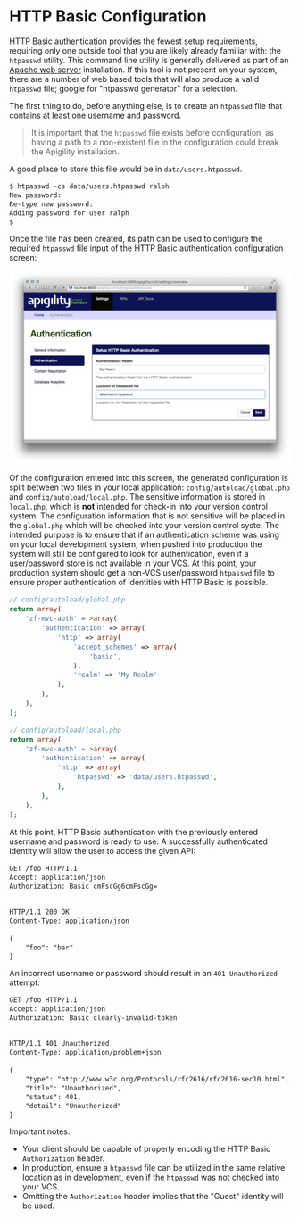 HTTP Basic Configuration
========================

HTTP Basic authentication provides the fewest setup requirements, requiring only one outside tool
that you are likely already familiar with: the `htpasswd` utility.  This command line utility is
generally delivered as part of an [Apache web server](http://httpd.apache.org/) installation. If
this tool is not present on your system, there are a number of web based tools that will also
produce a valid `htpasswd` file; google for "htpasswd generator" for a selection.

The first thing to do, before anything else, is to create an `htpasswd` file that contains at least 
one username and password. 

> It is important that the `htpasswd` file exists before configuration, as having a path to a
> non-existent file in the configuration could break the Apigility installation.

A good place to store this file would be in `data/users.htpasswd`.

```console
$ htpasswd -cs data/users.htpasswd ralph
New password:
Re-type new password:
Adding password for user ralph
$ 
```

Once the file has been created, its path can be used to configure the required `htpasswd` file input 
of the HTTP Basic authentication configuration screen:

![Create an HTTP Basic authentication adapter](/asset/apigility-documentation/img/auth-authentication-http-basic-ui-settings.jpg)

Of the configuration entered into this screen, the generated configuration is split between two
files in your local application: `config/autoload/global.php` and `config/autoload/local.php`.  The
sensitive information is stored in `local.php`, which is **not** intended for check-in into your
version control system.  The configuration information that is not sensitive will be placed in the
`global.php` which will be checked into your version control syste. The intended purpose is to
ensure that if an authentication scheme was using on your local development system, when pushed into
production the system will still be configured to look for authentication, even if a user/password
store is not available in your VCS.  At this point, your production system should get a non-VCS
user/password `htpasswd` file to ensure proper authentication of identities with HTTP Basic is
possible.

```php
// config/autoload/global.php
return array(
    'zf-mvc-auth' = >array(
        'authentication' => array(
            'http' => array(
                'accept_schemes' => array(
                    'basic',
                ),
                'realm' => 'My Realm'
            ),
        ),
    ),
);
```

```php
// config/autoload/local.php
return array(
    'zf-mvc-auth' = >array(
        'authentication' => array(
            'http' => array(
                'htpasswd' => 'data/users.htpasswd',
            ),
        ),
    ),
);
```

At this point, HTTP Basic authentication with the previously entered username and password is ready 
to use. A successfully authenticated identity will allow the user to access the given API:

```HTTP
GET /foo HTTP/1.1
Accept: application/json
Authorization: Basic cmFscGg6cmFscGg=


```

```HTTP
HTTP/1.1 200 OK
Content-Type: application/json

{
    "foo": "bar"
}
```

An incorrect username or password should result in an `401 Unauthorized` attempt:

```HTTP
GET /foo HTTP/1.1
Accept: application/json
Authorization: Basic clearly-invalid-token


```

```HTTP
HTTP/1.1 401 Unauthorized
Content-Type: application/problem+json

{
    "type": "http://www.w3c.org/Protocols/rfc2616/rfc2616-sec10.html",
    "title": "Unauthorized",
    "status": 401,
    "detail": "Unauthorized"
}
```

Important notes:

- Your client should be capable of properly encoding the HTTP Basic `Authorization` header.
- In production, ensure a `htpasswd` file can be utilized in the same relative location as in 
  development, even if the `htpasswd` was not checked into your VCS.
- Omitting the `Authorization` header implies that the "Guest" identity will be used.
